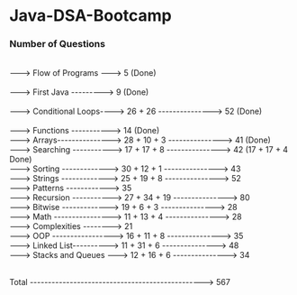 # Java-DSA-Bootcamp    
  
### Number of Questions  
\
---> Flow of Programs ---> 5 (Done)<br>    
---> First Java ---------> 9 (Done)<br>      
---> Conditional Loops----> 26 + 26 ---------------> 52 (Done)<br>   
---> Functions -----------> 14 (Done)<br>
---> Arrays---------------> 28 + 10 + 3 ---------------> 41 (Done)<br>
---> Searching -----------> 17 + 17 + 8 ---------------> 42 (17 + 17 + 4 Done)<br>
---> Sorting -------------> 30 + 12 + 1 ---------------> 43<br>
---> Strings -------------> 25 + 19 + 8 ---------------> 52<br>
---> Patterns ------------> 35<br>
---> Recursion -----------> 27 + 34 + 19 ---------------> 80<br>
---> Bitwise -------------> 19 + 6 + 3 ---------------> 28<br>
---> Math ----------------> 11 + 13 + 4 ---------------> 28<br>
---> Complexities --------> 21<br>
---> OOP -----------------> 16 + 11 + 8 ---------------> 35<br>
---> Linked List----------> 11 + 31 + 6 ---------------> 48<br>
---> Stacks and Queues ---> 12 + 16 + 6 ---------------> 34

\
Total ------------------------------------------------> 567 



